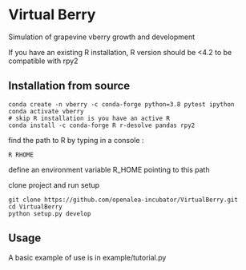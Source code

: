# Virtual Berry

Simulation of grapevine vberry growth and development


If you have an existing R installation, R version should be <4.2 to be compatible with rpy2

## Installation from source

    conda create -n vberry -c conda-forge python=3.8 pytest ipython
	conda activate vberry
	# skip R installation is you have an active R
	conda install -c conda-forge R r-desolve pandas rpy2
	
find the path to R by typing in a console :

	R RHOME
	
define an environment variable R_HOME pointing to this path

clone project and run setup

    git clone https://github.com/openalea-incubator/VirtualBerry.git
    cd VirtualBerry
	python setup.py develop

## Usage

A basic example of use is in example/tutorial.py

